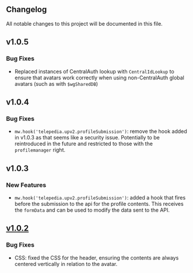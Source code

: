 ## Changelog

All notable changes to this project will be documented in this file. 

## v1.0.5

### Bug Fixes

* Replaced instances of CentralAuth lookup with `CentralIdLookup` to ensure that avatars work correctly when using non-CentralAuth global avatars (such as with `$wgSharedDB`)

## v1.0.4

### Bug Fixes

* `mw.hook('telepedia.upv2.profileSubmission')`: remove the hook added in v1.0.3 as that seems like a security issue. Potentially to be reintroduced in the future and restricted to those with the `profilemanager` right.
  
## v1.0.3

### New Features

* `mw.hook('telepedia.upv2.profileSubmission')`: added a hook that fires before the submission to the api for the profile contents. This receives the `formData` and can be used to modify the data sent to the API.

## [v1.0.2](https://gitlab.com/telepedia/extensions/userprofilev2/-/releases/v1.0.2)

### Bug Fixes

* CSS: fixed the CSS for the header, ensuring the contents are always centered vertically in relation to the avatar.